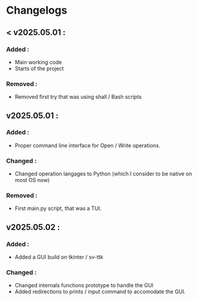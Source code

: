 # Changelogs

## < v2025.05.01 :

### Added :

- Main working code
- Starts of the project

### Removed :

- Removed first try that was using shall / Bash scripts

## v2025.05.01 :

### Added :

- Proper command line interface for Open / Write operations.

### Changed :

- Changed operation langages to Python (which I consider to be native on most OS now)

### Removed :

- First main.py script, that was a TUI.

## v2025.05.02 :

### Added :

- Added a GUI build on tkinter / sv-ttk

### Changed :

- Changed internals functions prototype to handle the GUI
- Added redirections to prints / input command to accomodate the GUI.
